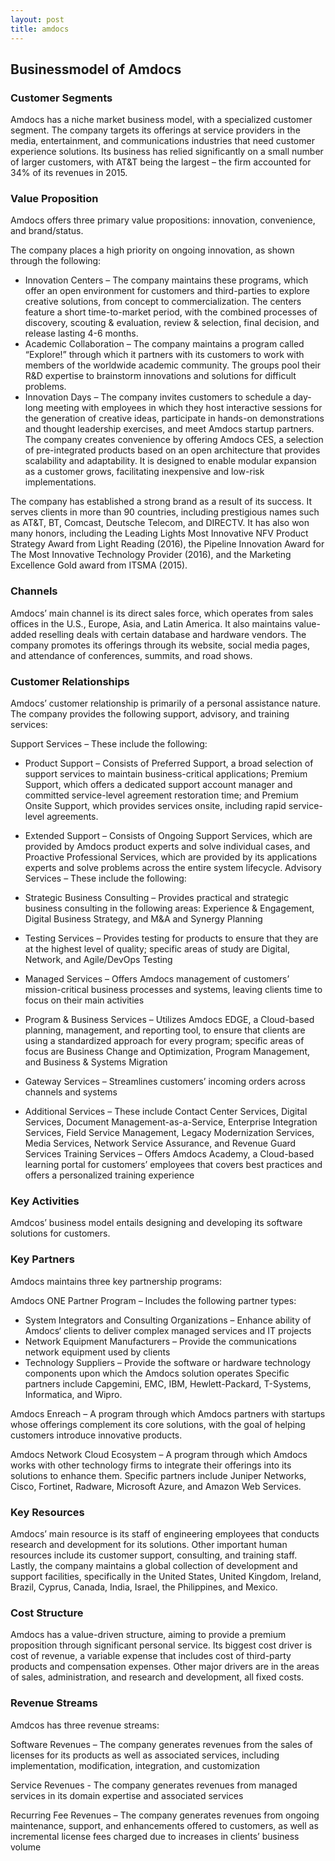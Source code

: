 ```yaml
---
layout: post
title: amdocs
---
```


Businessmodel of Amdocs
------------------------

### Customer Segments

Amdocs has a niche market business model, with a specialized customer segment. The company targets its offerings at service providers in the media, entertainment, and communications industries that need customer experience solutions. Its business has relied significantly on a small number of larger customers, with AT&T being the largest – the firm accounted for 34% of its revenues in 2015.

### Value Proposition

Amdocs offers three primary value propositions: innovation, convenience, and brand/status.

The company places a high priority on ongoing innovation, as shown through the following:

 * Innovation Centers – The company maintains these programs, which offer an open environment for customers and third-parties to explore creative solutions, from concept to commercialization. The centers feature a short time-to-market period, with the combined processes of discovery, scouting & evaluation, review & selection, final decision, and release lasting 4-6 months.
* Academic Collaboration – The company maintains a program called “Explore!” through which it partners with its customers to work with members of the worldwide academic community. The groups pool their R&D expertise to brainstorm innovations and solutions for difficult problems.
* Innovation Days – The company invites customers to schedule a day-long meeting with employees in which they host interactive sessions for the generation of creative ideas, participate in hands-on demonstrations and thought leadership exercises, and meet Amdocs startup partners.
 The company creates convenience by offering Amdocs CES, a selection of pre-integrated products based on an open architecture that provides scalability and adaptability. It is designed to enable modular expansion as a customer grows, facilitating inexpensive and low-risk implementations.

The company has established a strong brand as a result of its success. It serves clients in more than 90 countries, including prestigious names such as AT&T, BT, Comcast, Deutsche Telecom, and DIRECTV. It has also won many honors, including the Leading Lights Most Innovative NFV Product Strategy Award from Light Reading (2016), the Pipeline Innovation Award for The Most Innovative Technology Provider (2016), and the Marketing Excellence Gold award from ITSMA (2015).

### Channels

Amdocs’ main channel is its direct sales force, which operates from sales offices in the U.S., Europe, Asia, and Latin America. It also maintains value-added reselling deals with certain database and hardware vendors. The company promotes its offerings through its website, social media pages, and attendance of conferences, summits, and road shows.

### Customer Relationships

Amdocs’ customer relationship is primarily of a personal assistance nature. The company provides the following support, advisory, and training services:

Support Services – These include the following:

 * Product Support – Consists of Preferred Support, a broad selection of support services to maintain business-critical applications; Premium Support, which offers a dedicated support account manager and committed service-level agreement restoration time; and Premium Onsite Support, which provides services onsite, including rapid service-level agreements.
* Extended Support – Consists of Ongoing Support Services, which are provided by Amdocs product experts and solve individual cases, and Proactive Professional Services, which are provided by its applications experts and solve problems across the entire system lifecycle.
 Advisory Services – These include the following:

 * Strategic Business Consulting – Provides practical and strategic business consulting in the following areas: Experience & Engagement, Digital Business Strategy, and M&A and Synergy Planning
* Testing Services – Provides testing for products to ensure that they are at the highest level of quality; specific areas of study are Digital, Network, and Agile/DevOps Testing
* Managed Services – Offers Amdocs management of customers’ mission-critical business processes and systems, leaving clients time to focus on their main activities
* Program & Business Services – Utilizes Amdocs EDGE, a Cloud-based planning, management, and reporting tool, to ensure that clients are using a standardized approach for every program; specific areas of focus are Business Change and Optimization, Program Management, and Business & Systems Migration
* Gateway Services – Streamlines customers’ incoming orders across channels and systems
* Additional Services – These include Contact Center Services, Digital Services, Document Management-as-a-Service, Enterprise Integration Services, Field Service Management, Legacy Modernization Services, Media Services, Network Service Assurance, and Revenue Guard Services
 Training Services – Offers Amdocs Academy, a Cloud-based learning portal for customers’ employees that covers best practices and offers a personalized training experience

### Key Activities

Amdcos’ business model entails designing and developing its software solutions for customers.

### Key Partners

Amdocs maintains three key partnership programs:

Amdocs ONE Partner Program – Includes the following partner types:

 * System Integrators and Consulting Organizations – Enhance ability of Amdocs‘ clients to deliver complex managed services and IT projects
* Network Equipment Manufacturers – Provide the communications network equipment used by clients
* Technology Suppliers – Provide the software or hardware technology components upon which the Amdocs solution operates
 Specific partners include Capgemini, EMC, IBM, Hewlett-Packard, T-Systems, Informatica, and Wipro.

Amdocs Enreach – A program through which Amdocs partners with startups whose offerings complement its core solutions, with the goal of helping customers introduce innovative products.

Amdocs Network Cloud Ecosystem – A program through which Amdocs works with other technology firms to integrate their offerings into its solutions to enhance them. Specific partners include Juniper Networks, Cisco, Fortinet, Radware, Microsoft Azure, and Amazon Web Services.

### Key Resources

Amdocs’ main resource is its staff of engineering employees that conducts research and development for its solutions. Other important human resources include its customer support, consulting, and training staff. Lastly, the company maintains a global collection of development and support facilities, specifically in the United States, United Kingdom, Ireland, Brazil, Cyprus, Canada, India, Israel, the Philippines, and Mexico.

### Cost Structure

Amdocs has a value-driven structure, aiming to provide a premium proposition through significant personal service. Its biggest cost driver is cost of revenue, a variable expense that includes cost of third-party products and compensation expenses. Other major drivers are in the areas of sales, administration, and research and development, all fixed costs.

### Revenue Streams

Amdcos has three revenue streams:

Software Revenues – The company generates revenues from the sales of licenses for its products as well as associated services, including implementation, modification, integration, and customization

Service Revenues - The company generates revenues from managed services in its domain expertise and associated services

Recurring Fee Revenues – The company generates revenues from ongoing maintenance, support, and enhancements offered to customers, as well as incremental license fees charged due to increases in clients’ business volume
